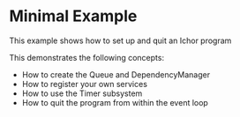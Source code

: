 # Minimal Example

This example shows how to set up and quit an Ichor program

This demonstrates the following concepts:
* How to create the Queue and DependencyManager
* How to register your own services
* How to use the Timer subsystem
* How to quit the program from within the event loop
